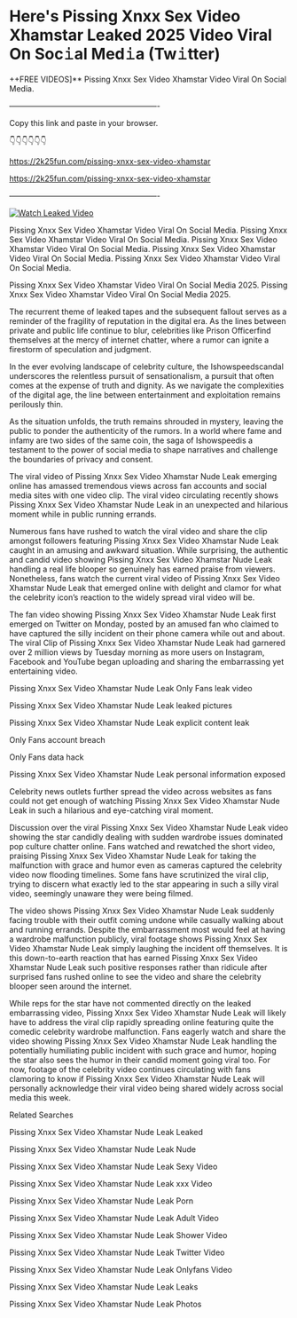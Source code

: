 # Here's Pissing Xnxx Sex Video Xhamstar Leaked 2025 Video Viral On Soc𝚒al Med𝚒a (Tw𝚒tter)

++FREE VIDEOS]** Pissing Xnxx Sex Video Xhamstar Video Viral On Social Media.

———————————————————-

Copy this link and paste in your browser.

👇👇👇👇👇👇

https://2k25fun.com/pissing-xnxx-sex-video-xhamstar

https://2k25fun.com/pissing-xnxx-sex-video-xhamstar

———————————————————-

[![Watch Leaked Video](https://miro.medium.com/v2/resize:fit:828/format:webp/1*cilzJN44JGOrTw9NJCrNHA.gif "Watch Leaked Video")](https://2k25fun.com/pissing-xnxx-sex-video-xhamstar)

Pissing Xnxx Sex Video Xhamstar Video Viral On Social Media. Pissing Xnxx Sex Video Xhamstar Video Viral On Social Media. Pissing Xnxx Sex Video Xhamstar Video Viral On Social Media. Pissing Xnxx Sex Video Xhamstar Video Viral On Social Media. Pissing Xnxx Sex Video Xhamstar Video Viral On Social Media.

Pissing Xnxx Sex Video Xhamstar Video Viral On Social Media 2025. Pissing Xnxx Sex Video Xhamstar Video Viral On Social Media 2025.

The recurrent theme of leaked tapes and the subsequent fallout serves as a reminder of the fragility of reputation in the digital era. As the lines between private and public life continue to blur, celebrities like Prison Officerfind themselves at the mercy of internet chatter, where a rumor can ignite a firestorm of speculation and judgment.

In the ever evolving landscape of celebrity culture, the Ishowspeedscandal underscores the relentless pursuit of sensationalism, a pursuit that often comes at the expense of truth and dignity. As we navigate the complexities of the digital age, the line between entertainment and exploitation remains perilously thin.

As the situation unfolds, the truth remains shrouded in mystery, leaving the public to ponder the authenticity of the rumors. In a world where fame and infamy are two sides of the same coin, the saga of Ishowspeedis a testament to the power of social media to shape narratives and challenge the boundaries of privacy and consent.

The viral video of Pissing Xnxx Sex Video Xhamstar Nude Leak emerging online has amassed tremendous views across fan accounts and social media sites with one video clip. The viral video circulating recently shows Pissing Xnxx Sex Video Xhamstar Nude Leak in an unexpected and hilarious moment while in public running errands.

Numerous fans have rushed to watch the viral video and share the clip amongst followers featuring Pissing Xnxx Sex Video Xhamstar Nude Leak caught in an amusing and awkward situation. While surprising, the authentic and candid video showing Pissing Xnxx Sex Video Xhamstar Nude Leak handling a real life blooper so genuinely has earned praise from viewers. Nonetheless, fans watch the current viral video of Pissing Xnxx Sex Video Xhamstar Nude Leak that emerged online with delight and clamor for what the celebrity icon’s reaction to the widely spread viral video will be.

The fan video showing Pissing Xnxx Sex Video Xhamstar Nude Leak first emerged on Twitter on Monday, posted by an amused fan who claimed to have captured the silly incident on their phone camera while out and about. The viral Clip of Pissing Xnxx Sex Video Xhamstar Nude Leak had garnered over 2 million views by Tuesday morning as more users on Instagram, Facebook and YouTube began uploading and sharing the embarrassing yet entertaining video.

Pissing Xnxx Sex Video Xhamstar Nude Leak Only Fans leak video

Pissing Xnxx Sex Video Xhamstar Nude Leak leaked pictures

Pissing Xnxx Sex Video Xhamstar Nude Leak explicit content leak

Only Fans account breach

Only Fans data hack

Pissing Xnxx Sex Video Xhamstar Nude Leak personal information exposed

Celebrity news outlets further spread the video across websites as fans could not get enough of watching Pissing Xnxx Sex Video Xhamstar Nude Leak in such a hilarious and eye-catching viral moment.

Discussion over the viral Pissing Xnxx Sex Video Xhamstar Nude Leak video showing the star candidly dealing with sudden wardrobe issues dominated pop culture chatter online. Fans watched and rewatched the short video, praising Pissing Xnxx Sex Video Xhamstar Nude Leak for taking the malfunction with grace and humor even as cameras captured the celebrity video now flooding timelines. Some fans have scrutinized the viral clip, trying to discern what exactly led to the star appearing in such a silly viral video, seemingly unaware they were being filmed.

The video shows Pissing Xnxx Sex Video Xhamstar Nude Leak suddenly facing trouble with their outfit coming undone while casually walking about and running errands. Despite the embarrassment most would feel at having a wardrobe malfunction publicly, viral footage shows Pissing Xnxx Sex Video Xhamstar Nude Leak simply laughing the incident off themselves. It is this down-to-earth reaction that has earned Pissing Xnxx Sex Video Xhamstar Nude Leak such positive responses rather than ridicule after surprised fans rushed online to see the video and share the celebrity blooper seen around the internet.

While reps for the star have not commented directly on the leaked embarrassing video, Pissing Xnxx Sex Video Xhamstar Nude Leak will likely have to address the viral clip rapidly spreading online featuring quite the comedic celebrity wardrobe malfunction. Fans eagerly watch and share the video showing Pissing Xnxx Sex Video Xhamstar Nude Leak handling the potentially humiliating public incident with such grace and humor, hoping the star also sees the humor in their candid moment going viral too. For now, footage of the celebrity video continues circulating with fans clamoring to know if Pissing Xnxx Sex Video Xhamstar Nude Leak will personally acknowledge their viral video being shared widely across social media this week.

Related Searches

Pissing Xnxx Sex Video Xhamstar Nude Leak Leaked

Pissing Xnxx Sex Video Xhamstar Nude Leak Nude

Pissing Xnxx Sex Video Xhamstar Nude Leak Sexy Video

Pissing Xnxx Sex Video Xhamstar Nude Leak xxx Video

Pissing Xnxx Sex Video Xhamstar Nude Leak Porn

Pissing Xnxx Sex Video Xhamstar Nude Leak Adult Video

Pissing Xnxx Sex Video Xhamstar Nude Leak Shower Video

Pissing Xnxx Sex Video Xhamstar Nude Leak Twitter Video

Pissing Xnxx Sex Video Xhamstar Nude Leak Onlyfans Video

Pissing Xnxx Sex Video Xhamstar Nude Leak Leaks

Pissing Xnxx Sex Video Xhamstar Nude Leak Photos